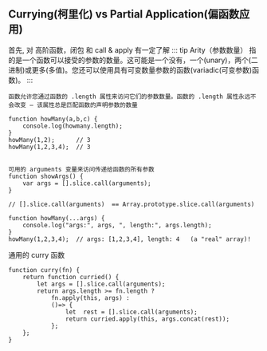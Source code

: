 ##  Currying(柯里化) vs Partial Application(偏函数应用)

   首先,  对 高阶函数，闭包 和 call & apply 有一定了解
::: tip
Arity（参数数量） 指的是一个函数可以接受的参数的数量。这可能是一个没有，一个(unary)，两个(二进制)或更多(多值)。您还可以使用具有可变数量参数的函数(variadic(可变参数)函数)。
:::
  
    函数允许您通过函数的 .length 属性来访问它们的参数数量。函数的 .length 属性永远不会改变 – 该属性总是匹配函数的声明参数的数量

    function howMany(a,b,c) {  
        console.log(howmany.length);
    }
    howMany(1,2);      // 3  
    howMany(1,2,3,4);  // 3  


    可用的 arguments 变量来访问传递给函数的所有参数
    function showArgs() {  
        var args = [].slice.call(arguments);
    }

    // [].slice.call(arguments)  == Array.prototype.slice.call(arguments)

    function howMany(...args) {  
        console.log("args:", args, ", length:", args.length);
    }
    howMany(1,2,3,4);  // args: [1,2,3,4], length: 4   (a "real" array)! 


通用的 curry 函数 

    function curry(fn) {  
        return function curried() {                           
            let args = [].slice.call(arguments);
            return args.length >= fn.length ?
                fn.apply(this, args) :
                ()=> {
                    let  rest = [].slice.call(arguments);
                    return curried.apply(this, args.concat(rest));
                };
        };
    }